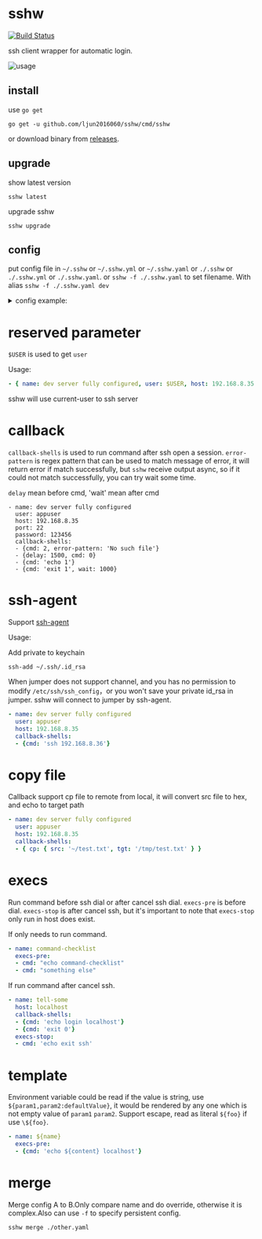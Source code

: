 # sshw

[![Build Status](https://travis-ci.org/ljun20160606/sshw.svg?branch=master)](https://travis-ci.org/yinheli/sshw)

ssh client wrapper for automatic login.

![usage](./assets/sshw-demo.gif)

## install

use `go get`

```
go get -u github.com/ljun2016060/sshw/cmd/sshw
```

or download binary from [releases](//github.com/ljun20160606/sshw/releases).

## upgrade

show latest version

```shell
sshw latest
```

upgrade sshw

```shell
sshw upgrade
```

## config

put config file in `~/.sshw` or `~/.sshw.yml` or `~/.sshw.yaml` or `./.sshw` or `./.sshw.yml` or `./.sshw.yaml`.
or `sshw -f ./.sshw.yaml` to set filename. With alias `sshw -f ./.sshw.yaml dev` 

<details>
    <summary>config example:</summary>

```yaml
- { name: dev server fully configured, user: appuser, host: 192.168.8.35, port: 22, password: 123456 }
- { name: dev server with key path, user: appuser, host: 192.168.8.35, port: 22, keypath: /root/.ssh/id_rsa }
- { name: dev server with passphrase key, user: appuser, host: 192.168.8.35, port: 22, keypath: /root/.ssh/id_rsa, passphrase: abcdefghijklmn}
- { name: dev server without port, user: appuser, host: 192.168.8.35 }
- { name: dev server without user, host: 192.168.8.35 }
- { name: dev server without password, host: 192.168.8.35 }
- { name: ⚡️ server with emoji name, host: 192.168.8.35 }
- { name: server with alias, alias: dev, host: 192.168.8.35 }
- name: server with jump
  user: appuser
  host: 192.168.8.35
  port: 22
  password: 123456
  jump:
  - user: appuser
    host: 192.168.8.36
    port: 2222


# server group 1
- name: server group 1
  children:
  - { name: server 1, user: root, host: 192.168.1.2 }
  - { name: server 2, user: root, host: 192.168.1.3 }
  - { name: server 3, user: root, host: 192.168.1.4 }

# server group 2
- name: server group 2
  children:
  - { name: server 1, user: root, host: 192.168.2.2 }
  - { name: server 2, user: root, host: 192.168.3.3 }
  - { name: server 3, user: root, host: 192.168.4.4 }
```
</details>

# reserved parameter

`$USER` is used to get `user`

Usage:

```yaml
- { name: dev server fully configured, user: $USER, host: 192.168.8.35 }
```



sshw will use current-user to ssh server

# callback

`callback-shells` is used to run command after ssh open a session. `error-pattern` is regex pattern that
can be used to match message of error, it will return error if match successfully,
but `sshw` receive output async, so if it could not match successfully, you can try wait some time.

`delay` mean before cmd, 'wait' mean after cmd

```
- name: dev server fully configured
  user: appuser
  host: 192.168.8.35
  port: 22
  password: 123456
  callback-shells:
  - {cmd: 2, error-pattern: 'No such file'}
  - {delay: 1500, cmd: 0}
  - {cmd: 'echo 1'}
  - {cmd: 'exit 1', wait: 1000}
```

# ssh-agent

Support [ssh-agent](https://en.wikipedia.org/wiki/Ssh-agent)

Usage:

Add private to keychain

```shell
ssh-add ~/.ssh/.id_rsa
```

When jumper does not support channel, and you has no permission to modify `/etc/ssh/ssh_config`，or you won't save your private id_rsa in jumper. sshw will connect to jumper by ssh-agent.

```yaml
- name: dev server fully configured
  user: appuser
  host: 192.168.8.35
  callback-shells:
  - {cmd: 'ssh 192.168.8.36'}
```

# copy file

Callback support cp file to remote from local, it will convert src file to hex, and echo to target path

```yaml
- name: dev server fully configured
  user: appuser
  host: 192.168.8.35
  callback-shells:
  - { cp: { src: '~/test.txt', tgt: '/tmp/test.txt' } }
```

# execs

Run command before ssh dial or after cancel ssh dial. `execs-pre` is before dial. `execs-stop` is after cancel ssh,
but it's important to note that `execs-stop` only run in host does exist.

If only needs to run command.

```yaml
- name: command-checklist
  execs-pre:
  - cmd: "echo command-checklist"
  - cmd: "something else" 
```

If run command after cancel ssh.

```yaml
- name: tell-some
  host: localhost
  callback-shells:
  - {cmd: 'echo login localhost'}
  - {cmd: 'exit 0'}
  execs-stop:
  - cmd: 'echo exit ssh'
```

# template

Environment variable could be read if the value is string, use `${param1,param2:defaultValue}`, it would be rendered by any one which is not empty value of `param1` `param2`.
Support escape, read as literal `${foo}` if use `\${foo}`.

```yaml
- name: ${name}
  execs-pre:
  - {cmd: 'echo ${content} localhost'}
```

# merge

Merge config A to B.Only compare name and do override, otherwise it is complex.Also can use `-f` to specify persistent config.

```shell
sshw merge ./other.yaml
```